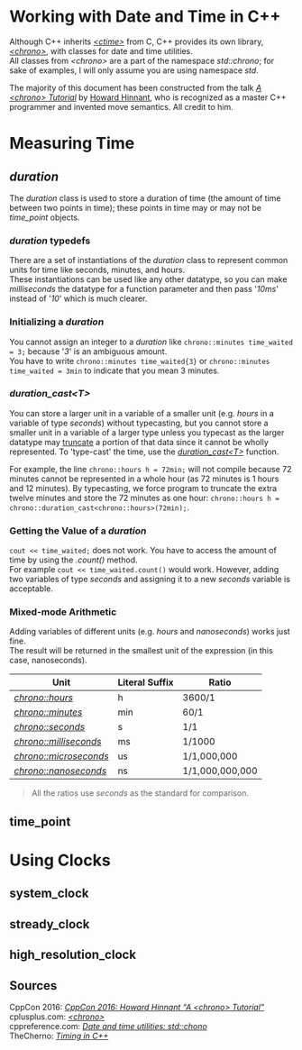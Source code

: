 # Working with Date and Time in C++
Although C++ inherits [_\<ctime\>_](https://www.cplusplus.com/reference/ctime/) from C, C++ provides its own library, [_\<chrono\>_](https://www.cplusplus.com/reference/chrono/), with classes for date and time utilities. <br />
All classes from _\<chrono\>_ are a part of the namespace _std::chrono_; for sake of examples, I will only assume you are using namespace _std_.

The majority of this document has been constructed from the talk [_A \<chrono\> Tutorial_](https://www.youtube.com/watch?v=P32hvk8b13M) by [Howard Hinnant](https://github.com/HowardHinnant), who is recognized as a master C++ programmer and invented move semantics.  All credit to him.

# Measuring Time

## _duration_
The _duration_ class is used to store a duration of time (the amount of time between two points in time); these points in time may or may not 
be _time\_point_ objects.

### _duration_ typedefs
There are a set of instantiations of the _duration_ class to represent common units for time like seconds, minutes, and hours. <br />
These instantiations can be used like any other datatype, so you can make _milliseconds_ the datatype for a function parameter and then 
pass '_10ms_' instead of '_10_' which is much clearer.

### Initializing a _duration_
You cannot assign an integer to a _duration_ like `chrono::minutes time_waited = 3;` because '_3_' is an ambiguous amount. <br />
You have to write `chrono::minutes time_waited{3}` or `chrono::minutes time_waited = 3min` to indicate that you mean 3 minutes. <br />

### _duration\_cast\<T\>_
You can store a larger unit in a variable of a smaller unit (e.g. _hours_ in a variable of type _seconds_) without typecasting, but you cannot
store a smaller unit in a variable of a larger type unless you typecast as the larger datatype may [truncate](https://techterms.com/definition/truncate)
a portion of that data since it cannot be wholly represented. To 'type-cast' the time, use the [_duration\_cast\<T\>_](https://en.cppreference.com/w/cpp/chrono/duration/duration_cast) function.

For example, the line `chrono::hours h = 72min;` will not compile because 72 minutes cannot be represented in a whole hour (as 72 minutes is 1 hours and 12 minutes).
By typecasting, we force program to truncate the extra twelve minutes and store the 72 minutes as one hour: `chrono::hours h = chrono::duration_cast<chrono::hours>(72min);`.

### Getting the Value of a _duration_
`cout << time_waited;` does not work. You have to access the amount of time by using the _.count()_ method. <br />
For example `cout << time_waited.count()` would work. However, adding two variables of type _seconds_ and assigning
it to a new _seconds_ variable is acceptable.

### Mixed-mode Arithmetic
Adding variables of different units (e.g. _hours_ and _nanoseconds_) works just fine. <br />
The result will be returned in the smallest unit of the expression (in this case, nanoseconds).

| Unit | Literal Suffix | Ratio |
| ---- | -------------- | ----- |
| [_chrono::hours_](https://www.cplusplus.com/hours) | h | 3600/1 |
| [_chrono::minutes_](https://www.cplusplus.com/reference/chrono/minutes/) | min | 60/1 |
| [_chrono::seconds_](https://www.cplusplus.com/reference/chrono/seconds/) | s | 1/1 |
| [_chrono::milliseconds_](https://www.cplusplus.com/reference/chrono/milliseconds/) | ms | 1/1000 |
| [_chrono::microseconds_](https://www.cplusplus.com/reference/chrono/microseconds/) | us | 1/1,000,000 |
| [_chrono::nanoseconds_](https://www.cplusplus.com/reference/chrono/nanoseconds/) | ns | 1/1,000,000,000 |
> All the ratios use _seconds_ as the standard for comparison.

## time_point

# Using Clocks

## system_clock

## stready_clock

## high_resolution_clock

## Sources
CppCon 2016: [_CppCon 2016: Howard Hinnant “A \<chrono\> Tutorial"_](https://www.youtube.com/watch?v=P32hvk8b13M) <br />
cplusplus.com: [_\<chrono\>_](https://www.cplusplus.com/reference/chrono/) <br />
cppreference.com: [_Date and time utilities: std::chono_](https://en.cppreference.com/w/cpp/chrono) <br />
TheCherno: [_Timing in C++_](https://www.youtube.com/watch?v=oEx5vGNFrLk) <br />
